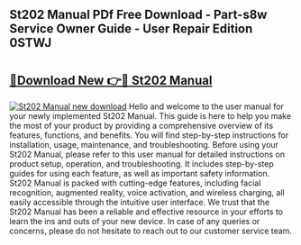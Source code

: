 ## St202 Manual PDf Free Download - Part-s8w Service Owner Guide - User Repair Edition 0STWJ

# <h2><a href="http://bc79871.oget.top/?id=St202+Manual">🔗Download New 👉🔴 St202 Manual</a></h2>

[![St202 Manual new download](https://i.imgur.com/5g1atiW.png)](http://bc79871.oget.top/?id=St202+Manual)
Hello and welcome to the user manual for your newly implemented St202 Manual. This guide is here to help you make the most of your product by providing a comprehensive overview of its features, functions, and benefits. You will find step-by-step instructions for installation, usage, maintenance, and troubleshooting. Before using your St202 Manual, please refer to this user manual for detailed instructions on product setup, operation, and troubleshooting. It includes step-by-step guides for using each feature, as well as important safety information. St202 Manual is packed with cutting-edge features, including facial recognition, augmented reality, voice activation, and wireless charging, all easily accessible through the intuitive user interface. We trust that the St202 Manual has been a reliable and effective resource in your efforts to learn the ins and outs of your new device. In case of any queries or concerns, please do not hesitate to reach out to our customer service team.
